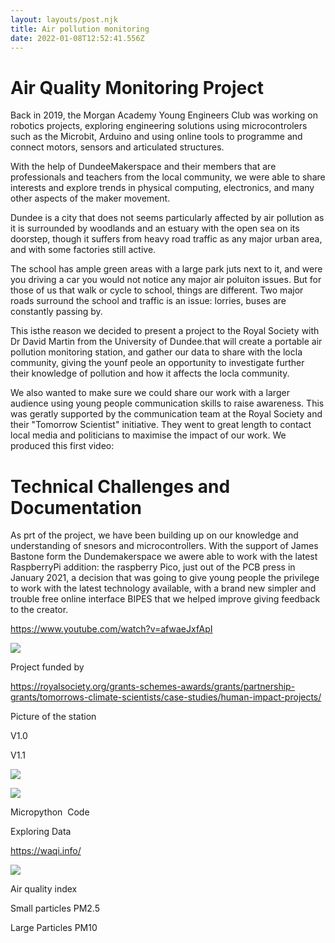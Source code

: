 ```yaml
---
layout: layouts/post.njk
title: Air pollution monitoring
date: 2022-01-08T12:52:41.556Z
---
```

# Air Quality Monitoring Project

Back in 2019, the Morgan Academy Young Engineers Club was working on robotics projects, exploring engineering solutions using microcontrolers such as the Microbit, Arduino and using online tools to programme and connect motors, sensors and articulated structures.

With the help of DundeeMakerspace and their members that are professionals and teachers from the local community, we were able to share interests and explore trends in physical computing, electronics, and many other aspects of the maker movement.

Dundee is a city that does not seems particularly affected by air pollution as it is surrounded by woodlands and an estuary with the open sea on its doorstep, though it suffers from heavy road traffic as any major urban area, and with some factories still active.

The school has ample green areas with a large park juts next to it, and were you driving a car you would not notice any major air poluiton issues. But for those of us that walk or cycle to school, things are different. Two major roads surround the school and traffic is an issue: lorries, buses are constantly passing by.

This isthe reason we decided to present a project to the Royal Society with Dr David Martin from the University of Dundee.that will create a portable air pollution monitoring station, and gather our data to share with the locla community, giving the younf peole an opportunity to investigate further their knowledge of pollution and how it affects the locla community. 

We also wanted to make sure we could share our work with a larger audience using young people communication skills to raise awareness. This was geratly supported by the communication team at the Royal Society and their "Tomorrow Scientist" initiative. They went to great length to contact local media and politicians to maximise the impact of our work. We produced this first video:

# Technical Challenges and Documentation

As prt of the project, we have been building up on our knowledge and understanding of snesors and microcontrollers. With the support of James Bastone form the Dundemakerspace we awere able to work with the latest RaspberryPi addition: the raspberry Pico, just out of the PCB press in January 2021, a decision that was going to give young people the privilege to work with the latest technology available, with a brand new simpler and trouble free online interface BIPES that we helped improve giving feedback to the creator.

<https://www.youtube.com/watch?v=afwaeJxfApI>

![](https://lh5.googleusercontent.com/K17tLCDsgLijTs6sGPE5aGzmT5fhUTalbABknwqhmvp3LUr0xU3eBmfuD45sh1vaoOr8qEJ6mGeBmsKLO29Un39YLbPiLQLSDZuui37JqcY6OmpiwIVGl5WZKCsYq8kKssnGJbGs)

Project funded by 

<https://royalsociety.org/grants-schemes-awards/grants/partnership-grants/tomorrows-climate-scientists/case-studies/human-impact-projects/>

Picture of the station

V1.0

V1.1

![](https://lh3.googleusercontent.com/ZXXOI0-75jEcSA0wf1O_VKUYzUSJZpWUnvPhG-vmmDCkJWkTWKNNjirFZR5nD-lzX-OlsjuYQnWa3qLihytcwbT3YkFVBXn0zm-oPHrLTKCdSB_5R_zQRXvybhpMe99IZ4751gNI)

![](https://lh3.googleusercontent.com/EE2WSEcZ2R4UxjitMkfhxPk09sfhxFYKYD5Ie0Sx3xOi8qpf09HJROEbt_Kk9-2renKSgrt7dSMjS8zjxIIfbaVS0pQAPowVWRfJx6TfNbEKgLY9kvs8pdEFzjUOQvZoffA0erDd)

Micropython  Code

Exploring Data

<https://waqi.info/>

![](https://lh6.googleusercontent.com/_Dp7MawoBhQv-PI1YPgmpxlPgSBEW8Nfq6Pt0aSeoaSeaHDMGMr-jx2lSWmQa5qzqxPlEM-a7V10vKsOdLQVywTaxNeT3DX1i0IjKRbOQ0chNlFk1HtbMmDtT3nwjXrc65_6LW0V)

Air quality index

Small particles PM2.5

Large Particles PM10